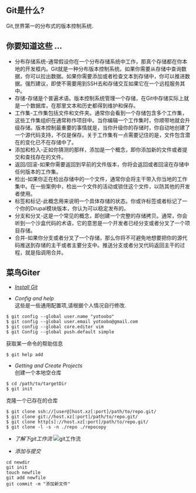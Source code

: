 ## Git是什么?  
Git,世界第一的分布式的版本控制系统.  

## 你要知道这些 ...
  * 分布存储系统-通常假设你在一个分布存储系统中工作，那真个存储都在你本地的开发框内。Git就是一种分布版本控制系统。如果你需要从存储中查询数据，你可以拉出数据。如果你需要添加或者检查文本到存储中，你可以推进数据。强烈建议，即使不需要用到SSH去和存储交互如果它在一个远程服务其中。
  * 存储-存储是个普遍术语。版本控制系统管理一个存储，在Git中存储实际上就是一个数据库，在那里文本和历史都得到维护和保存。
  * 工作集-工作集包括文件和文件夹。通常你会看到一个存储包含多个工作集，这些工作集组织在通常称作项目中。当你编辑一个工作集时，你顺带地就会升级存储。版本控制最重要的事情就是，当你升级你的存储时，你自动地创建了一个源代码支持，不仅是保存。关于工作集有一点需要记住的是，文件包含潜在的变化已不在存储中了。
  * 添加和检入-正如你猜测的那样，添加是一个概念，即你添加新的文件或者提交和查找存在的文件。
  * 返回/回滚-如果你需要返回到早前的文件版本，你将会返回或者回滚在存储中任何版本的工作集。
  * 检出-如果你正在检出存储中的一个文件，通常你会将主干带入你当地的工作集中。在一些案例中，检出一个文件的活动或锁住这个文件，以防其他的开发者使用。
  * 标签和标记-此概念用来说明一个具体存储的状态。你或许标签或者标记了一个你的Drupal模块版本，你认为可以稳定发布的。
  * 分支和分叉-这是一个常见的概念，即创建一个完整的存储拷贝。通常，你会听到一个沙盒代码的术语，它的意思是一个开发者已经分支或者分叉了一个项目存储。
  * 合并-如果你分支或者分叉了一个存储，那么你将不可避免地想要把你的源代码推送到存储的主干或者主要分支中。推送分支或者分叉代码返回主干的过程，就是指调用合并。

## 菜鸟Giter  
* _[Install Git](http://git-scm.com/book/en/v2/Getting-Started-Installing-Git)_

* _Config and help_  
这些是一些通用配置项,请根据个人情况自行修改.  
```
$ git config --global user.name "yotoobo"  
$ git config --global user.email yotoobo@gmail.com  
$ git config --global core.editor vim  
$ git Config --global push.default simple
```  

获取某一命令的帮助信息  
```
$ git help add
```  

* _Getting and Create Projects_  
创建一个本地空仓库  
``` 
$ cd /path/to/targetDir  
$ git init 
```  
克隆一个已存在的仓库  
``` 
$ git clone ssh://[user@]host.xz[:port]/path/to/repo.git/  
$ git clone git://host.xz[:port]/path/to/repo.git/  
$ git clone http[s]://host.xz[:port]/path/to/repo.git/  
$ git clone -l -s -n ./repo ./repocopy 
```

* _了解下git工作流_
![git工作流](https://github.com/yotoobo/config/blob/master/git/git-working-steps.png)

*  _添加与提交_
```
cd newdir
git init
touch newfile
git add newfile
git commit -m "添加新文件"
```

